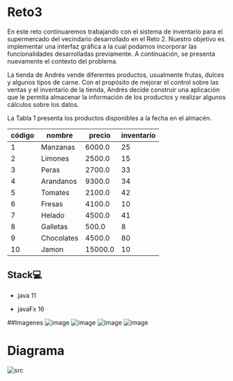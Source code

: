 # Reto3

En este reto continuaremos trabajando con el sistema de inventario para el supermercado del vecindario desarrollado en
el Reto 2. Nuestro objetivo es implementar una interfaz gráfica a la cual podamos incorporar las funcionalidades
desarrolladas previamente. A continuación, se presenta nuevamente el contexto del problema.

La tienda de Andrés vende diferentes productos, usualmente frutas, dulces y algunos tipos de carne. Con el propósito de
mejorar el control sobre las ventas y el inventario de la tienda, Andrés decide construir una aplicación que le permita
almacenar la información de los productos y realizar algunos cálculos sobre los datos.

La Tabla 1 presenta los productos disponibles a la fecha en el almacén.

| código | nombre | precio | inventario |
| ------------- | ------------- | ------------- | ------------- |
|1 | Manzanas | 6000.0 | 25 |
| 2 | Limones | 2500.0 | 15 |
| 3 | Peras | 2700.0 | 33 |
| 4 | Arandanos | 9300.0 | 34 |
| 5 | Tomates | 2100.0 | 42
| 6 | Fresas | 4100.0 | 10 |
| 7 | Helado | 4500.0 | 41 |
| 8 | Galletas | 500.0 | 8 |
| 9 | Chocolates| 4500.0 | 80 |
| 10 | Jamon | 15000.0 | 10 |

## Stack💻

 - java 11

 - javaFx 16

##Imagenes
![image](https://user-images.githubusercontent.com/73502611/129501579-aaee2e87-ee3e-4b6b-b60e-87b9a72af2e6.png)
![image](https://user-images.githubusercontent.com/73502611/129501669-0edcafbc-815e-49a7-9b57-91a1847be8f1.png)
![image](https://user-images.githubusercontent.com/73502611/129501709-c66dd4b4-0f5b-4da0-a74a-0451d3991d3a.png)
![image](https://user-images.githubusercontent.com/73502611/129501642-56f194db-2dd7-47c3-81fa-d9943923df1e.png)

# Diagrama
![src](https://user-images.githubusercontent.com/73502611/129501529-9d92724c-e0a2-49c8-814b-7858494a499f.png)

